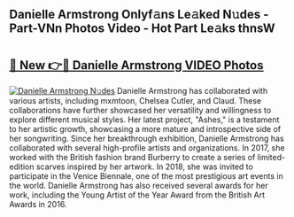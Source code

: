 ## Danielle Armstrong Onlyf𝚊ns Le𝚊ked N𝚞des - Part-VNn Photos Video - Hot Part Le𝚊ks thnsW

# <h2><a href="http://ab42978.deff.icu/?id=Danielle+Armstrong">🔗 New 👉🔴 Danielle Armstrong VIDEO Photos</a></h2>

[![Danielle Armstrong N𝚞des](https://i.imgur.com/rIISA9y.gif)](http://ab42978.deff.icu/?id=Danielle+Armstrong)
Danielle Armstrong has collaborated with various artists, including mxmtoon, Chelsea Cutler, and Claud. These collaborations have further showcased her versatility and willingness to explore different musical styles. Her latest project, "Ashes," is a testament to her artistic growth, showcasing a more mature and introspective side of her songwriting. Since her breakthrough exhibition, Danielle Armstrong has collaborated with several high-profile artists and organizations. In 2017, she worked with the British fashion brand Burberry to create a series of limited-edition scarves inspired by her artwork. In 2018, she was invited to participate in the Venice Biennale, one of the most prestigious art events in the world. Danielle Armstrong has also received several awards for her work, including the Young Artist of the Year Award from the British Art Awards in 2016.
